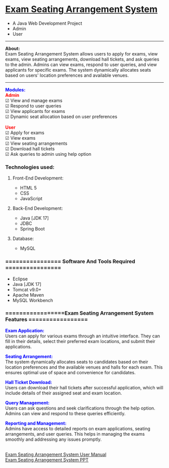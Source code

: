 # <a href="" target="_blank">Exam Seating Arrangement System</a>
- A Java Web Development Project
- Admin
- User

<hr>
<b>About:</b><br>
Exam Seating Arrangement System allows users to apply for exams, view exams, view seating arrangements, download hall tickets, and ask queries to the admin. Admins can view exams, respond to user queries, and view applicants for specific exams. The system dynamically allocates seats based on users' location preferences and available venues.
<hr>

<span style="color:blue">**Modules:**</span><br>
<span style="color:red">**Admin**</span><br>
<span>&#9745;</span> View and manage exams<br>
<span>&#9745;</span> Respond to user queries<br>
<span>&#9745;</span> View applicants for exams<br>
<span>&#9745;</span> Dynamic seat allocation based on user preferences<br>
<br>
<span style="color:red">**User**</span><br>
<span>&#9745;</span> Apply for exams<br>
<span>&#9745;</span> View exams<br>
<span>&#9745;</span> View seating arrangements<br>
<span>&#9745;</span> Download hall tickets<br>
<span>&#9745;</span> Ask queries to admin using help option<br>

### Technologies used:
1. Front-End Development:
   - HTML 5
   - CSS
   - JavaScript

2. Back-End Development:
   - Java [JDK 17]
   - JDBC
   - Spring Boot

3. Database:
   - MySQL

### ================ Software And Tools Required ================
- Eclipse
- Java [JDK 17]
- Tomcat v9.0+
- Apache Maven
- MySQL Workbench

### =================Exam Seating Arrangement System Features =================
<span style="color:blue">**Exam Application:**</span><br>
   Users can apply for various exams through an intuitive interface. They can fill in their details, select their preferred exam locations, and submit their applications.<br>

<span style="color:blue">**Seating Arrangement:**</span><br>
   The system dynamically allocates seats to candidates based on their location preferences and the available venues and halls for each exam. This ensures optimal use of space and convenience for candidates.<br>

<span style="color:blue">**Hall Ticket Download:**</span><br>
   Users can download their hall tickets after successful application, which will include details of their assigned seat and exam location.<br>

<span style="color:blue">**Query Management:**</span><br>
   Users can ask questions and seek clarifications through the help option. Admins can view and respond to these queries efficiently.<br>

<span style="color:blue">**Reporting and Management:**</span><br>
   Admins have access to detailed reports on exam applications, seating arrangements, and user queries. This helps in managing the exams smoothly and addressing any issues promptly.<br>

<br><a href="#"> Exam Seating Arrangement System User Manual</a><br>
<a href="#"> Exam Seating Arrangement System PPT</a>
